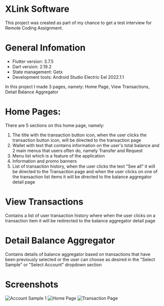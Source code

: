 # XLink Software

This project was created as part of my chance to get a test interview for Remote Coding Assignment.

# General Infomation
- Flutter version: 3.7.5
- Dart version: 2.19.2
- State management: Getx
- Development tools: Android Studio Electric Eel 2022.1.1

In this project I made 3 pages, namely: Home Page, View Transactions, Detail Balance Aggregator

# Home Pages:
There are 5 sections on this home page, namely:
1. The title with the transaction button icon, when the user clicks the transaction button icon, will be directed to the transaction page
2. Wallet with text that contains information on the user's total balance and 2 main menus that users often do, namely Transfer and Request
3. Menu list which is a feature of the application
4. Information and promo banners
5. List of transaction history, when the user clicks the text "See all" it will be directed to the Transaction page and when the user clicks on one of the transaction list items it will be directed to the balance aggregator detail page

# View Transactions
Contains a list of user transaction history where when the user clicks on a transaction item it will be redirected to the balance aggregator detail page

# Detail Balance Aggregator
Contains details of balance aggregator based on transactions that have been previously selected or the user can choose as desired in the "Select Sample" or "Select Account" dropdown section

# Screenshots
![Account Sample 1](https://user-images.githubusercontent.com/42400101/222880221-6a1012e7-84da-471e-a5c4-70da6ebb8cf4.jpg) ![Home Page](https://user-images.githubusercontent.com/42400101/222880225-79ad48b3-296b-4669-8b6b-487515dd0f2c.jpg) ![Transaction Page](https://user-images.githubusercontent.com/42400101/222880231-b186deaf-708d-48c3-a54c-30627f622b41.jpg)

